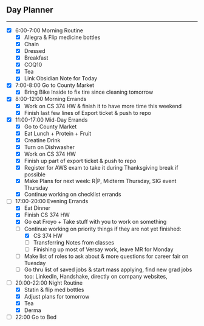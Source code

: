## Day Planner
---
- [x] 6:00-7:00 Morning Routine
	- [x] Allegra & Flip medicine bottles
	- [x] Chain
	- [x] Dressed 
	- [x] Breakfast
	- [x] COQ10
	- [x] Tea
	- [x] Link Obsidian Note for Today
- [x] 7:00-8:00 Go to County Market
	- [x] Bring Bike Inside to fix tire since cleaning tomorrow
- [x] 8:00-12:00 Morning Errands
	- [x] Work on CS 374 HW & finish it to have more time this weekend
	- [x] Finish last few lines of Export ticket & push to repo 
- [x] 11:00-17:00 Mid-Day Errands
	- [x] Go to County Market
	- [x] Eat Lunch + Protein + Fruit
	- [x] Creatine Drink
	- [x] Turn on Dishwasher
	- [x] Work on CS 374 HW
	- [x] Finish up part of export ticket & push to repo
	- [x] Register for AWS exam to take it during Thanksgiving break if possible
	- [x] Make Plans for next week: R|P, Midterm Thursday, SIG event Thursday
	- [x] Continue working on checklist errands
- [ ] 17:00-20:00 Evening Errands
	- [x] Eat Dinner
	- [x] Finish CS 374 HW
	- [x] Go eat Froyo + Take stuff with you to work on something
	- [ ] Continue working on priority things if they are not yet finished: 
		- [x] CS 374 HW
		- [ ] Transferring Notes from classes
		- [ ] Finishing up most of Versay work, leave MR for Monday
	- [ ] Make list of roles to ask about & more questions for career fair on Tuesday
	- [ ] Go thru list of saved jobs & start mass applying, find new grad jobs too: LinkedIn, Handshake, directly on company websites,
- [ ] 20:00-22:00 Night Routine
	- [x] Statin & flip med bottles
	- [x] Adjust plans for tomorrow
	- [x] Tea
	- [x] Derma
- [ ] 22:00 Go to Bed 
